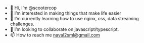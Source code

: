 - 👋 Hi, I’m @scootercop
- 👀 I’m interested in making things that make life easier
- 🌱 I’m currently learning how to use nginx, css, data streaming challenges.
- 💞️ I’m looking to collaborate on javascript/typescript.
- 📫 How to reach me naval2sml@gmail.com

<!---
scootercop/scootercop is a ✨ special ✨ repository because its `README.md` (this file) appears on your GitHub profile.
You can click the Preview link to take a look at your changes.
--->
